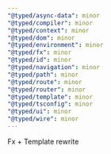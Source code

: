```yaml
---
"@typed/async-data": minor
"@typed/compiler": minor
"@typed/context": minor
"@typed/dom": minor
"@typed/environment": minor
"@typed/fx": minor
"@typed/id": minor
"@typed/navigation": minor
"@typed/path": minor
"@typed/route": minor
"@typed/router": minor
"@typed/template": minor
"@typed/tsconfig": minor
"@typed/ui": minor
"@typed/wire": minor
---
```


Fx + Template rewrite
